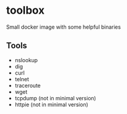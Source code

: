 # toolbox
Small docker image with some helpful binaries

## Tools
* nslookup
* dig
* curl
* telnet
* traceroute
* wget
* tcpdump (not in minimal version)
* httpie (not in minimal version)